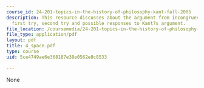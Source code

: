```yaml
---
course_id: 24-201-topics-in-the-history-of-philosophy-kant-fall-2005
description: This resource discusses about the argument from incongruent counterparts,
  first try, second try and possible responses to Kant?s argument.
file_location: /coursemedia/24-201-topics-in-the-history-of-philosophy-kant-fall-2005/5ce4749ae6e368187e38e0562e8c8533_4_space.pdf
file_type: application/pdf
layout: pdf
title: 4_space.pdf
type: course
uid: 5ce4749ae6e368187e38e0562e8c8533

---
```

None